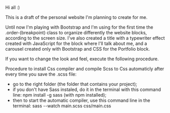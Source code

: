 Hi all :)

This is a draft of the personal website I'm planning to create for me.

Until now I'm playing with Bootstrap and I'm using for the first time the .order-(breakpoint) class to organize differently the website blocks, according to the screen size. I've also created a title with a typewriter effect created with JavaScript for the block where I'll talk about me, and a carousel created only with Bootstrap and CSS for the Portfolio block.

If you want to change the look and feel, execute the following procedure.

Procedure to install Css compiler and compile Scss to Css automaticly after every time you save the .scss file:
  - go to the right folder (the folder that contains your project);
  - if you don't have Sass instaled, do it in the terminal with this command line: npm install -g sass (with npm installed);
  - then to start the automatic compiler, use this command line in the terminal: sass --watch main.scss css/main.css
